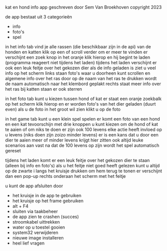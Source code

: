 kat en hond info app
geschreven door Sem Van Broekhoven
copyright 2023

de app bestaat uit 3 categorieën
- info
- foto's
- spel

in het info tab vind je alle rassen (die beschikbaar zijn in de api) van de honden en katten
klik op een of scroll verder om er meer te vinden
er verschijnt een zoek knop in het oranje
klik hierop en hij begint te laden
(programma reageert niet tijdens het laden)
tijdens het laden verschijnt er ook een leuk feitje over het gekozen dier
als de info geladen is ziet u veel info op het scherm
links staan foto's waar u doorheen kunt scrollen en algemene info over het ras
door op de naam van het ras te drukken wordt de naam automatisch naar het klembord geplakt
rechts staat meer info over het ras
bij katten staan er ook sterren

in het foto tab kunt u kiezen tussen hond of kat
er staat een oranje zoekbalk op het scherm
klik hierop en er worden foto's van het dier geladen (duurt even)
als u de foto in het groot wil zien klikt u op de foto

in het game tab kunt u een klein spel spelen
er komt een foto van een hond en een kat tevoorschijn met drie knoppen
u kunt kiezen om de hond of kat te aaien of om niks te doen
er zijn ook 100 levens
elke actie heeft invloed op u levens (niks doen zijn zoizo minder levens)
er is een kans dat u door een dier te aaien meer of minder levens krijgt
hier zitten ook altijd leuke scenarios aan vast
na dat de 100 levens op zijn wordt het spel automatisch gereset

tijdens het laden komt er een leuk feitje over het gekozen dier te staan (alleen bij info en foto's)
als u het feitje niet goed heeft gelezen kunt u altijd op de zwarte i langs het kruisje drukken om hem terug te tonen
er verschijnt dan een pop-up rechts onderaan het scherm met het feitje

u kunt de app afsluiten door
- het kruisje in de app te gebruiken
- het kruisje op het frame gebruiken
- alt + F4
- sluiten via taakbeheer
- de app zien te crashen (succes)
- stroomkabel uittrekken
- water op u toestel gooien
- system32 verwijderen
- nieuwe image installeren
- heel lief vragen